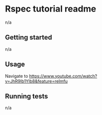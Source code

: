 # Rspec tutorial readme

n/a

## Getting started

n/a

## Usage

Navigate to https://www.youtube.com/watch?v=JhR9Ib1Ylb8&feature=relmfu

## Running tests

n/a